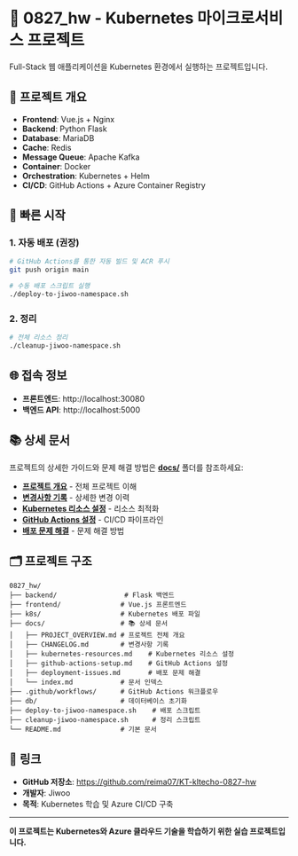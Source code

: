 # 🚀 0827_hw - Kubernetes 마이크로서비스 프로젝트

Full-Stack 웹 애플리케이션을 Kubernetes 환경에서 실행하는 프로젝트입니다.

## 🎯 프로젝트 개요

- **Frontend**: Vue.js + Nginx
- **Backend**: Python Flask
- **Database**: MariaDB
- **Cache**: Redis
- **Message Queue**: Apache Kafka
- **Container**: Docker
- **Orchestration**: Kubernetes + Helm
- **CI/CD**: GitHub Actions + Azure Container Registry

## 🚀 빠른 시작

### 1. 자동 배포 (권장)
```bash
# GitHub Actions를 통한 자동 빌드 및 ACR 푸시
git push origin main

# 수동 배포 스크립트 실행
./deploy-to-jiwoo-namespace.sh
```

### 2. 정리
```bash
# 전체 리소스 정리
./cleanup-jiwoo-namespace.sh
```

## 🌐 접속 정보

- **프론트엔드**: http://localhost:30080
- **백엔드 API**: http://localhost:5000

## 📚 상세 문서

프로젝트의 상세한 가이드와 문제 해결 방법은 **[docs/](./docs/)** 폴더를 참조하세요:

- **[프로젝트 개요](./docs/PROJECT_OVERVIEW.md)** - 전체 프로젝트 이해
- **[변경사항 기록](./docs/CHANGELOG.md)** - 상세한 변경 이력
- **[Kubernetes 리소스 설정](./docs/kubernetes-resources.md)** - 리소스 최적화
- **[GitHub Actions 설정](./docs/github-actions-setup.md)** - CI/CD 파이프라인
- **[배포 문제 해결](./docs/deployment-issues.md)** - 문제 해결 방법

## 🗂️ 프로젝트 구조

```
0827_hw/
├── backend/                 # Flask 백엔드
├── frontend/               # Vue.js 프론트엔드
├── k8s/                    # Kubernetes 배포 파일
├── docs/                   # 📚 상세 문서
│   ├── PROJECT_OVERVIEW.md # 프로젝트 전체 개요
│   ├── CHANGELOG.md        # 변경사항 기록
│   ├── kubernetes-resources.md    # Kubernetes 리소스 설정
│   ├── github-actions-setup.md    # GitHub Actions 설정
│   ├── deployment-issues.md       # 배포 문제 해결
│   └── index.md            # 문서 인덱스
├── .github/workflows/      # GitHub Actions 워크플로우
├── db/                     # 데이터베이스 초기화
├── deploy-to-jiwoo-namespace.sh    # 배포 스크립트
├── cleanup-jiwoo-namespace.sh      # 정리 스크립트
└── README.md               # 기본 문서
```

## 🔗 링크

- **GitHub 저장소**: https://github.com/reima07/KT-kltecho-0827-hw
- **개발자**: Jiwoo
- **목적**: Kubernetes 학습 및 Azure CI/CD 구축

---

**이 프로젝트는 Kubernetes와 Azure 클라우드 기술을 학습하기 위한 실습 프로젝트입니다.** 